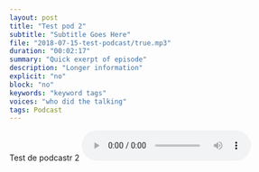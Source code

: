 ```yaml
---
layout: post
title: "Test pod 2"
subtitle: "Subtitle Goes Here"
file: "2018-07-15-test-podcast/true.mp3"
duration: "00:02:17"
summary: "Quick exerpt of episode"
description: "Longer information"
explicit: "no" 
block: "no"
keywords: "keyword tags"
voices: "who did the talking"
tags: Podcast
---
```

Test de podcastr 2
<audio controls>
  <source src="/assets/2018-07-15-test-podcast/true.mp3" type="audio/mpeg"/>
Your browser does not support the audio element.
</audio>
